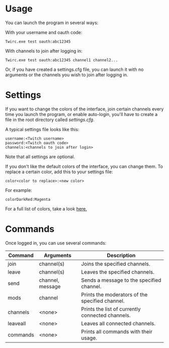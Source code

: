 Usage
=====

You can launch the program in several ways:

With your username and oauth code:
```
Twirc.exe test oauth:abc12345
```

With channels to join after logging in:
```
Twirc.exe test oauth:abc12345 channel1 channel2...
```

Or, if you have created a settings.cfg file, you can launch it with no arguments or the channels you wish to join after logging in.

Settings
========
If you want to change the colors of the interface, join certain channels every time you launch the program, or enable auto-login, you'll have to create a file in the root directory called _settings.cfg_.

A typical settings file looks like this:
```
username:<Twitch username>
password:<Twitch oauth code>
channels:<channels to join after login>
```
Note that all settings are optional.

If you don't like the default colors of the interface, you can change them. To replace a certain color, add this to your settings file:
```
color<color to replace>:<new color>
```

For example:
```
colorDarkRed:Magenta
```

For a full list of colors, take a look [here.](https://msdn.microsoft.com/en-us/library/system.consolecolor(v=vs.110).aspx)

Commands
========
Once logged in, you can use several commands:

Command  | Arguments        | Description
-------  | ---------------- | -----------
join     | channel(s)       | Joins the specified channels.
leave    | channel(s)       | Leaves the specified channels.
send     | channel, message | Sends a message to the specified channel.
mods     | channel          | Prints the moderators of the specified channel.
channels | \<none>          | Prints the list of currently connected channels.
leaveall | \<none>          | Leaves all connected channels.
commands | \<none>          | Prints all commands with their usage.
